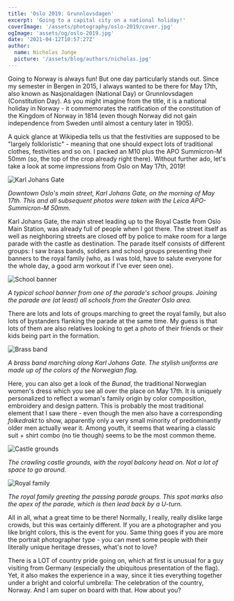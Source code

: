 ```yaml
---
title: 'Oslo 2019: Grunnlovsdagen'
excerpt: 'Going to a capital city on a national holiday!'
coverImage: '/assets/photography/oslo-2019/cover.jpg'
ogImage: 'assets/og/oslo-2019.jpg'
date: '2021-04-12T10:57:27Z'
author:
  name: Nicholas Junge
  picture: '/assets/blog/authors/nicholas.jpg'
---
```


Going to Norway is always fun! But one day particularly stands out. Since my semester in Bergen in 2015, I always wanted to be there for May 17th, also known as Nasjonaldagen (National Day) or Grunnlovsdagen (Constitution Day). As you might imagine from the title, it is a national holiday in Norway - it commemorates the ratification of the constitution of the Kingdom of Norway in 1814 (even though Norway did not gain independence from Sweden until almost a century later in 1905).

A quick glance at Wikipedia tells us that the festivities are supposed to be "largely folkloristic" - meaning that one should expect lots of traditional clothes, festivities and so on. I packed an M10 plus the APO Summicron-M 50mm (so, the top of the crop already right there). Without further ado, let's take a look at some impressions from Oslo on May 17th, 2019!

![Karl Johans Gate](/assets/photography/oslo-2019/oslo1.jpg)

*Downtown Oslo's main street, Karl Johans Gate, on the morning of May 17th. This and all subsequent photos were taken with the Leica APO-Summicron-M 50mm.*

Karl Johans Gate, the main street leading up to the Royal Castle from Oslo Main Station, was already full of people when I got there. The street itself as well as neighboring streets are closed off by police to make room for a large parade with the castle as destination. The parade itself consists of different groups: I saw brass bands, soldiers and school groups presenting their banners to the royal family (who, as I was told, have to salute everyone for the whole day, a good arm workout if I've ever seen one).

![School banner](/assets/photography/oslo-2019/oslo2.jpg)

*A typical school banner from one of the parade's school groups. Joining the parade are (at least) all schools from the Greater Oslo area.*

There are lots and lots of groups marching to greet the royal family, but also lots of bystanders flanking the parade at the same time. My guess is that lots of them are also relatives looking to get a photo of their friends or their kids being part in the formation.

![Brass band](/assets/photography/oslo-2019/oslo3.jpg)

*A brass band marching along Karl Johans Gate. The stylish uniforms are made up of the colors of the Norwegian flag.*

Here, you can also get a look of the *Bunad*, the traditional Norwegian women's dress which you see all over the place on May 17th. It is uniquely personalized to reflect a woman's family origin by color composition, embroidery and design pattern. This is probably the most traditional element that I saw there - even though the men also have a corresponding *folkedrakt* to show, apparently only a very small minority of predominantly older men actually wear it. Among youth, it seems that wearing a classic suit + shirt combo (no tie though) seems to be the most common theme.

![Castle grounds](/assets/photography/oslo-2019/oslo4.jpg)

*The crawling castle grounds, with the royal balcony head on. Not a lot of space to go around.*

![Royal family](/assets/photography/oslo-2019/oslo5.jpg)

*The royal family greeting the passing parade groups. This spot marks also the apex of the parade, which is then lead back by a U-turn.*

All in all, what a great time to be there! Normally, I really, really dislike large crowds, but this was certainly different. If you are a photographer and you like bright colors, this is the event for you. Same thing goes if you are more the portrait photographer type - you can meet some people with their literally unique heritage dresses, what's not to love?

There is a LOT of country pride going on, which at first is unusual for a guy visiting from Germany (especially the ubiquitous presentation of the flag). Yet, it also makes the experience in a way, since it ties everything together under a bright and colorful umbrella: The celebration of the country, Norway. And I am super on board with that. How about you?